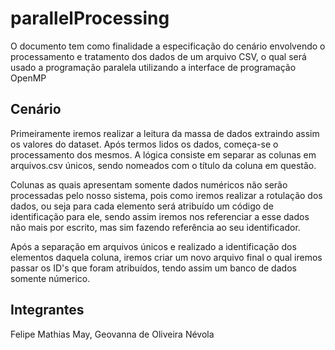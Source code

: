 # parallelProcessing

O documento tem como finalidade a especificação do cenário envolvendo o processamento e tratamento dos dados de um arquivo CSV, o qual será usado a programação paralela utilizando a interface de programação OpenMP

## Cenário

Primeiramente iremos realizar a leitura da massa de dados extraindo assim os valores do dataset. Após termos lidos os dados, começa-se o processamento dos mesmos.
A lógica consiste em separar as colunas em arquivos.csv únicos, sendo nomeados com o título da coluna em questão.

Colunas as quais apresentam somente dados numéricos não serão processadas pelo nosso sistema, pois como iremos realizar a rotulação dos dados, ou seja para cada elemento será atribuído um código de identificação para ele, sendo assim iremos nos referenciar a esse dados não mais por escrito, mas sim fazendo referência ao seu identificador. 

Após a separação em arquivos únicos e realizado a identificação dos elementos daquela coluna, iremos criar um novo arquivo final o qual iremos passar os ID's que foram atribuídos, tendo assim um banco de dados somente númerico.

## Integrantes
Felipe Mathias May,
Geovanna de Oliveira Névola
